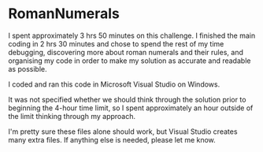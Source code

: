 # RomanNumerals

I spent approximately 3 hrs 50 minutes on this challenge. I finished the main coding in 2 hrs 30 minutes and chose to spend the rest of my time debugging, discovering more about roman numerals and their rules, and organising my code in order to make my solution as accurate and readable as possible.

I coded and ran this code in Microsoft Visual Studio on Windows.

It was not specified whether we should think through the solution prior to beginning the 4-hour time limit, so I spent approximately an hour outside of the limit thinking through my approach.

I'm pretty sure these files alone should work, but Visual Studio creates many extra files. If anything else is needed, please let me know.
